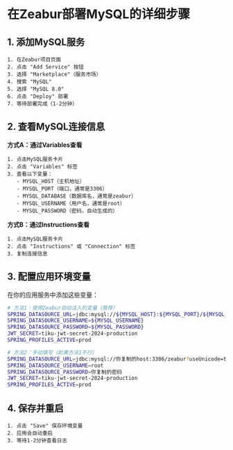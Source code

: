 # 在Zeabur部署MySQL的详细步骤

## 1. 添加MySQL服务

```
1. 在Zeabur项目页面
2. 点击 "Add Service" 按钮
3. 选择 "Marketplace"（服务市场）
4. 搜索 "MySQL"
5. 选择 "MySQL 8.0"
6. 点击 "Deploy" 部署
7. 等待部署完成（1-2分钟）
```

## 2. 查看MySQL连接信息

**方式A：通过Variables查看**
```
1. 点击MySQL服务卡片
2. 点击 "Variables" 标签
3. 查看以下变量：
   - MYSQL_HOST（主机地址）
   - MYSQL_PORT（端口，通常是3306）
   - MYSQL_DATABASE（数据库名，通常是zeabur）
   - MYSQL_USERNAME（用户名，通常是root）
   - MYSQL_PASSWORD（密码，自动生成的）
```

**方式B：通过Instructions查看**
```
1. 点击MySQL服务卡片
2. 点击 "Instructions" 或 "Connection" 标签
3. 复制连接信息
```

## 3. 配置应用环境变量

在你的应用服务中添加这些变量：

```bash
# 方法1：使用Zeabur自动注入的变量（推荐）
SPRING_DATASOURCE_URL=jdbc:mysql://${MYSQL_HOST}:${MYSQL_PORT}/${MYSQL_DATABASE}?useUnicode=true&characterEncoding=utf8&useSSL=false&serverTimezone=Asia/Shanghai&allowPublicKeyRetrieval=true
SPRING_DATASOURCE_USERNAME=${MYSQL_USERNAME}
SPRING_DATASOURCE_PASSWORD=${MYSQL_PASSWORD}
JWT_SECRET=tiku-jwt-secret-2024-production
SPRING_PROFILES_ACTIVE=prod

# 方法2：手动填写（如果方法1不行）
SPRING_DATASOURCE_URL=jdbc:mysql://你复制的host:3306/zeabur?useUnicode=true&characterEncoding=utf8&useSSL=false&serverTimezone=Asia/Shanghai&allowPublicKeyRetrieval=true
SPRING_DATASOURCE_USERNAME=root
SPRING_DATASOURCE_PASSWORD=你复制的密码
JWT_SECRET=tiku-jwt-secret-2024-production
SPRING_PROFILES_ACTIVE=prod
```

## 4. 保存并重启

```
1. 点击 "Save" 保存环境变量
2. 应用会自动重启
3. 等待1-2分钟查看日志
```

